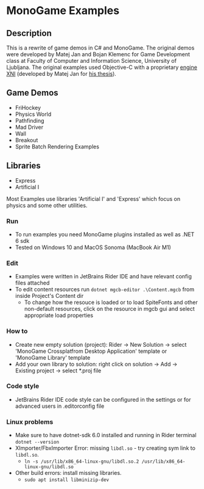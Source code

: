 # MonoGame Examples

## Description
This is a rewrite of game demos in C# and MonoGame. The original demos were developed by Matej Jan and Bojan Klemenc for Game Development class at Faculty of Computer and Information Science, University of Ljubljana. The original examples used Objective-C with a proprietary [engine XNI](https://github.com/thes3m/XNI) (developed by Matej Jan for [his thesis](http://eprints.fri.uni-lj.si/1545/1/Jan1.pdf)).

## Game Demos
- FriHockey
- Physics World
- Pathfinding
- Mad Driver
- Wall
- Breakout
- Sprite Batch Rendering Examples

## Libraries
- Express
- Artificial I

Most Examples use libraries 'Artificial I' and 'Express' which focus on physics and some other utilities.

### Run
- To run examples you need MonoGame plugins installed as well as .NET 6 sdk
- Tested on Windows 10 and MacOS Sonoma (MacBook Air M1)

### Edit
- Examples were written in JetBrains Rider IDE and have relevant config files attached
- To edit content resources run ```dotnet mgcb-editor .\Content.mgcb``` from inside Project's Content dir
    - To change how the resouce is loaded or to load SpiteFonts and other non-default resources, click on the resource in mgcb gui and select appropriate load properties

### How to
- Create new empty solution (project): Rider -> New Solution -> select 'MonoGame Crossplatfrom Desktop Application' template or 'MonoGame Library' template
- Add your own library to solution: right click on solution -> Add -> Existing project -> select *.proj file

### Code style
- JetBrains Rider IDE code style can be configured in the settings or for advanced users in .editorconfig file

### Linux problems
- Make sure to have dotnet-sdk 6.0 installed and running in Rider terminal `dotnet --version`
- XImporter/FbxImporter Error: missing `libdl.so` - try creating sym link to `libdl.so`.
   - `ln -s /usr/lib/x86_64-linux-gnu/libdl.so.2 /usr/lib/x86_64-linux-gnu/libdl.so`
- Other build errors: install missing libraries.
   - `sudo apt install libminizip-dev`